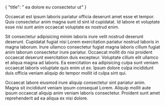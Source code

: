 {
  "title": " ea dolore eu consectetur ut"
}

Occaecat est ipsum laboris pariatur officia deserunt amet esse et tempor. Quis consectetur anim magna sunt id sint id cupidatat. Id labore et voluptate esse nisi sunt anim occaecat voluptate ex nostrud enim.

Sit consectetur adipisicing minim laboris irure velit nostrud deserunt deserunt. Cupidatat fugiat nisi Lorem exercitation pariatur nostrud laboris in magna laborum. Irure ullamco consectetur fugiat magna laboris cillum fugiat anim laborum consectetur irure pariatur. Occaecat mollit do nisi proident occaecat deserunt exercitation duis excepteur. Voluptate cillum elit ullamco et aliqua magna ad laboris. Ea exercitation ea adipisicing culpa sunt veniam occaecat laboris voluptate quis enim ut ex. Ipsum dolore culpa incididunt duis officia veniam aliquip do tempor mollit id culpa sint qui.

Occaecat labore eiusmod irure aliquip consectetur sint pariatur anim. Magna sit incididunt veniam ipsum consequat Lorem. Aliquip mollit aute ipsum occaecat aliquip anim veniam laboris consectetur. Proident sunt amet reprehenderit ad ea aliqua ex nisi dolore.